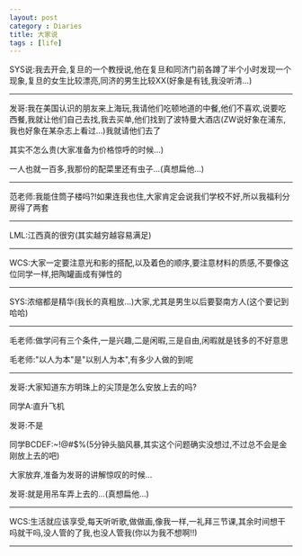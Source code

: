```yaml
---
layout: post
category : Diaries
title: 大家说
tags : [life]
---
```


SYS说:我去开会,复旦的一个教授说,他在复旦和同济门前各蹲了半个小时发现一个现象,复旦的女生比较漂亮,同济的男生比较XX(好象是有钱,我没听清...)

---
发哥:我在美国认识的朋友来上海玩,我请他们吃顿地道的中餐,他们不喜欢,说要吃西餐,我就让他们自己去找,我去买单,他们找到了波特曼大酒店(ZW说好象在浦东,我也好象在某杂志上看过...)我就请他们去了

其实不怎么贵(大家准备为价格惊呼的时候...)

一人也就一百多,我那份的配菜里还有虫子...(真想扁他...)

---

范老师:我能住筒子楼吗?!如果连我也住,大家肯定会说我们学校不好,所以我福利分房得了两套

---
LML:江西真的很穷(其实越穷越容易满足)

---
WCS:大家一定要注意光和影的搭配,以及着色的顺序,要注意材料的质感,不要像这位同学一样,把陶罐画成有弹性的

---

SYS:浓缩都是精华(我长的真粗放...)大家,尤其是男生以后要娶南方人(这个要记到哈哈)

---
毛老师:做学问有三个条件,一是兴趣,二是闲暇,三是自由,闲暇就是钱多的不好意思

毛老师:"以人为本"是"以别人为本",有多少人做的到呢

---
发哥:大家知道东方明珠上的尖顶是怎么安放上去的吗?

同学A:直升飞机

发哥:不是

同学BCDEF:~!@#$%(5分钟头脑风暴,其实这个问题确实没想过,不过总不会是金刚放上去的吧)

大家放弃,准备为发哥的讲解惊叹的时候...


发哥:就是用吊车弄上去的...(真想扁他...)

---

WCS:生活就应该享受,每天听听歌,做做画,像我一样,一礼拜三节课,其余时间想干吗就干吗,没人管的了我,也没人管我(你以为我不想啊!!)

---











